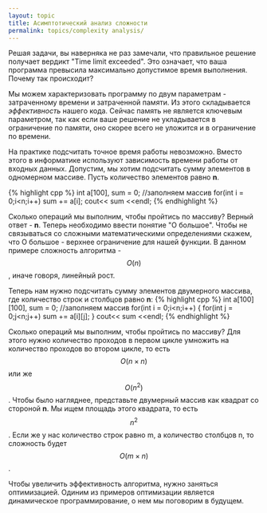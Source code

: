 ```yaml
---
layout: topic
title: Асимптотический анализ сложности
permalink: topics/complexity analysis/
---
```


Решая задачи, вы наверняка не раз замечали, что правильное решение получает вердикт "Time limit exceeded". Это означает, что ваша программа превысила максимально допустимое время выполнения. Почему так происходит?

Мы можем характеризовать программу по двум параметрам - затраченному времени и затраченной памяти. Из этого складывается *эффективность* нашего кода. Сейчас память не является ключевым параметром, так как если ваше решение не укладывается в ограничение по памяти, оно скорее всего не уложится и в ограничение по времени.

На практике подсчитать точное время работы невозможно. Вместо этого в информатике используют зависимость времени работы от входных данных.
Допустим, мы хотим подсчитать сумму элементов в одномерном массиве. Пусть количество элементов равно **n**.

{% highlight cpp %}
int a[100], sum = 0;
//заполняем массив
for(int i = 0;i<n;i++)
sum += a[i];
cout<< sum <<endl;
{% endhighlight %}

Сколько операций мы выполним, чтобы пройтись по массиву? Верный ответ - **n**. Теперь необходимо ввести понятие "О большое". Чтобы  не связываться со сложными математическими определениями скажем, что О большое - верхнее ограничение для нашей функции. В данном примере сложность алгоритма - $$ O(n) $$, иначе говоря, линейный рост.

Теперь нам нужно подсчитать сумму элементов двумерного массива, где количество строк и столбцов равно **n**:
{% highlight cpp %}
int a[100][100], sum = 0;
//заполняем массив
for(int i = 0;i<n;i++)
{
for(int j = 0;j<n;j++)
sum += a[i][j];
}
cout<< sum <<endl;
{% endhighlight %}

Сколько операций мы выполним, чтобы пройтись по массиву? Для этого нужно количество проходов в первом цикле умножить на количество проходов во втором цикле, то есть $$ O(n×n) $$  или же $$ O(n^2) $$. Чтобы было нагляднее, представьте двумерный массив как квадрат со стороной **n**. Мы ищем площадь этого квадрата, то есть $$ n^2 $$. Если же у нас количество строк равно m, а количество столбцов n, то сложность будет $$ O(m×n) $$.

Чтобы увеличить эффективность алгоритма, нужно заняться оптимизацией. Одиним  из примеров оптимизации является динамическое программирование, о нем мы поговорим в будущем.
